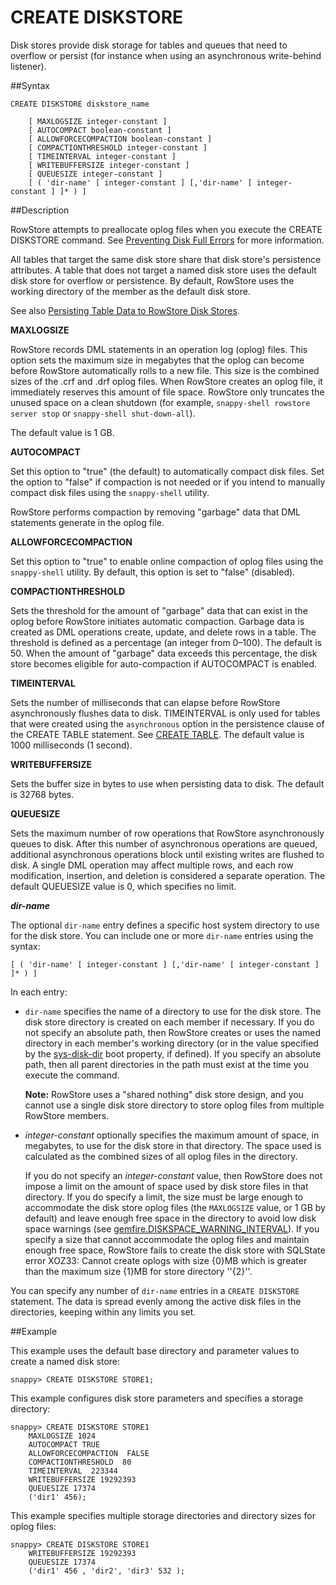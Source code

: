 # CREATE DISKSTORE

Disk stores provide disk storage for tables and queues that need to overflow or persist (for instance when using an asynchronous write-behind listener).

##Syntax

``` pre
CREATE DISKSTORE diskstore_name

    [ MAXLOGSIZE integer-constant ]
    [ AUTOCOMPACT boolean-constant ]
    [ ALLOWFORCECOMPACTION boolean-constant ]
    [ COMPACTIONTHRESHOLD integer-constant ]
    [ TIMEINTERVAL integer-constant ]
    [ WRITEBUFFERSIZE integer-constant ]
    [ QUEUESIZE integer-constant ]
    [ ( 'dir-name' [ integer-constant ] [,'dir-name' [ integer-constant ] ]* ) ]
```

<a id="create-diskstore__section_CEFE3C3073E342A6B431737BC51FC781"></a>
##Description

RowStore attempts to preallocate oplog files when you execute the CREATE DISKSTORE command. See <a href="../../troubleshooting.html#concept_83A53C7C767442578F2A4CF50E4A224E__section_a11_lxt_hl" class="xref">Preventing Disk Full Errors</a> for more information.

All tables that target the same disk store share that disk store's persistence attributes. A table that does not target a named disk store uses the default disk store for overflow or persistence. By default, RowStore uses the working directory of the member as the default disk store.

See also <a href="../../disk_storage/chapter_overview.html#disk_storage" class="xref" title="By default, a RowStore distributed system persists only the data dictionary for the tables and indexes you create. These persistence files are stored in the datadictionary subdirectory of each locator and data store that joins the distributed system. In-memory table data, however, is not persisted by default; if you shut down all RowStore members, non-persistent tables are empty on the next startup. You have the option to persist all table data to disk as a backup of the in-memory copy, or to overflow table data to disk when it is evicted from memory.">Persisting Table Data to RowStore Disk Stores</a>.

**MAXLOGSIZE**

RowStore records DML statements in an operation log (oplog) files. This option sets the maximum size in megabytes that the oplog can become before RowStore automatically rolls to a new file. This size is the combined sizes of the <span class="ph filepath">.crf</span> and <span class="ph filepath">.drf</span> oplog files. When RowStore creates an oplog file, it immediately reserves this amount of file space. RowStore only truncates the unused space on a clean shutdown (for example, `snappy-shell rowstore server stop` or `snappy-shell shut-down-all`).

The default value is 1 GB.

**AUTOCOMPACT**

Set this option to "true" (the default) to automatically compact disk files. Set the option to "false" if compaction is not needed or if you intend to manually compact disk files using the `snappy-shell` utility.

RowStore performs compaction by removing "garbage" data that DML statements generate in the oplog file.

**ALLOWFORCECOMPACTION**

Set this option to "true" to enable online compaction of oplog files using the `snappy-shell` utility. By default, this option is set to "false" (disabled).

**COMPACTIONTHRESHOLD**

Sets the threshold for the amount of "garbage" data that can exist in the oplog before RowStore initiates automatic compaction. Garbage data is created as DML operations create, update, and delete rows in a table. The threshold is defined as a percentage (an integer from 0–100). The default is 50. When the amount of "garbage" data exceeds this percentage, the disk store becomes eligible for auto-compaction if AUTOCOMPACT is enabled.

**TIMEINTERVAL**

Sets the number of milliseconds that can elapse before RowStore asynchronously flushes data to disk. TIMEINTERVAL is only used for tables that were created using the `asynchronous` option in the persistence clause of the CREATE TABLE statement. See <a href="ref-create-table.html#create-table" class="xref" title="Creates a new table using RowStore features.">CREATE TABLE</a>. The default value is 1000 milliseconds (1 second).

**WRITEBUFFERSIZE**

Sets the buffer size in bytes to use when persisting data to disk. The default is 32768 bytes.

**QUEUESIZE**

Sets the maximum number of row operations that RowStore asynchronously queues to disk. After this number of asynchronous operations are queued, additional asynchronous operations block until existing writes are flushed to disk. A single DML operation may affect multiple rows, and each row modification, insertion, and deletion is considered a separate operation. The default QUEUESIZE value is 0, which specifies no limit.

***dir-name***

The optional `dir-name` entry defines a specific host system directory to use for the disk store. You can include one or more `dir-name` entries using the syntax:

``` pre
[ ( 'dir-name' [ integer-constant ] [,'dir-name' [ integer-constant ] ]* ) ]
```

In each entry:

*   `dir-name` specifies the name of a directory to use for the disk store. The disk store directory is created on each member if necessary. If you do not specify an absolute path, then RowStore creates or uses the named directory in each member's working directory (or in the value specified by the <a href="../configuration/ConnectionAttributes.html#jdbc_connection_attributes__section_86AA2AD28CEB4C4E945434AC6564A4CC" class="xref noPageCitation">sys-disk-dir</a> boot property, if defined). If you specify an absolute path, then all parent directories in the path must exist at the time you execute the command.<p class="note"><strong>Note:</strong> RowStore uses a "shared nothing" disk store design, and you cannot use a single disk store directory to store oplog files from multiple RowStore members. </p>
*   *integer-constant* optionally specifies the maximum amount of space, in megabytes, to use for the disk store in that directory. The space used is calculated as the combined sizes of all oplog files in the directory.

    If you do not specify an *integer-constant* value, then RowStore does not impose a limit on the amount of space used by disk store files in that directory. If you do specify a limit, the size must be large enough to accommodate the disk store oplog files (the `MAXLOGSIZE` value, or 1 GB by default) and leave enough free space in the directory to avoid low disk space warnings (see <a href="../configuration/ConnectionAttributes.html#jdbc_connection_attributes__diskspace-warning-interval" class="xref">gemfire.DISKSPACE\_WARNING\_INTERVAL</a>). If you specify a size that cannot accommodate the oplog files and maintain enough free space, RowStore fails to create the disk store with SQLState error XOZ33: Cannot create oplogs with size {0}MB which is greater than the maximum size {1}MB for store directory ''{2}''.

You can specify any number of `dir-name` entries in a `CREATE DISKSTORE` statement. The data is spread evenly among the active disk files in the directories, keeping within any limits you set.

##Example

This example uses the default base directory and parameter values to create a named disk store:

``` pre
snappy> CREATE DISKSTORE STORE1;
```

This example configures disk store parameters and specifies a storage directory:

``` pre
snappy> CREATE DISKSTORE STORE1 
    MAXLOGSIZE 1024 
    AUTOCOMPACT TRUE
    ALLOWFORCECOMPACTION  FALSE 
    COMPACTIONTHRESHOLD  80
    TIMEINTERVAL  223344
    WRITEBUFFERSIZE 19292393
    QUEUESIZE 17374
    ('dir1' 456);
```

This example specifies multiple storage directories and directory sizes for oplog files:

``` pre
snappy> CREATE DISKSTORE STORE1 
    WRITEBUFFERSIZE 19292393
    QUEUESIZE 17374
    ('dir1' 456 , 'dir2', 'dir3' 532 );
```


